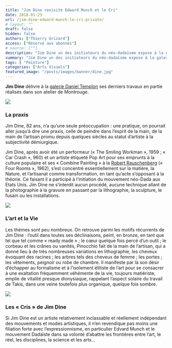 ```yaml
---
title: "Jim Dine revisite Edward Munch et le Cri"
date: 2018-01-23
url: /jim-dine-edward-munch-le-cri-private/
# layout: ""
draft: false
hidden: false
authors: ["Thierry Grizard"]
access: ["Réservé aux abonnés"]
# source: [""]
description: "Jim Dine un des initiateurs du néo-dadaïsme expose à la galerie Daniel Templon un ensemble de grands formats inspirés du Cri d'Edvard Munch"
summary: "Jim Dine un des initiateurs du néo-dadaïsme expose à la galerie Daniel Templon un ensemble de grands formats inspirés du Cri d'Edvard Munch"
tags: [ "Peinture"]
categories: ["Arts Visuels"]
featured_image: "/posts/images/banner/dine.jpg"
---
```

**Jim Dine** délivre à la [galerie Daniel Templon](https://templon.com/?ref=artefields.net) ses derniers travaux en partie réalisés dans son atelier de Montrouge.

![](/posts/images/dine/jim-dinedadaneo-dadaexpressionismdaniel-templonpaintingmontrougepop-art.004.jpg)

### La praxis

Jim Dine, 82 ans, n’a qu’une seule préoccupation : une pratique, on pourrait aller jusqu’à dire une praxis, celle de peindre dans l’esprit de la main, de la main de l’artisan promu depuis quelques siècles au statut d’artiste à la subjectivité démiurgique.

Jim Dine, après avoir été un performeur (« The Smiling Workman », 1959 ; « Car Crash », 960) et un artiste étiqueté Pop Art pour ses emprunts à la culture populaire et ses « Combine Painting » à la [Robert Rauschenberg](/robert-rauschenberg-vaporous-fantasies/) (« Four Rooms », 1962), s’est concentré essentiellement sur la matière, la Nature, et l’artisanat comme transformation, en tant qu’acte s’opposant à la théorie. Ce faisant il a participé à l’initiation du mouvement néo-Dada aux Etats Unis. Jim Dine ne s’interdit aucun procédé, aucune technique allant de la photographie à la gravure en passant par la lithographie, la sculpture, le fusain ou les installations.

![](/posts/images/dine/jim-dinedadaneo-dadaexpressionismdaniel-templonpaintingmontrougepop-art.001-3.jpg)

### L’art et la Vie

Les thèmes sont peu nombreux. On retrouve parmi les motifs récurrents de Jim Dine : l’outil dans toutes ses déclinaisons, peint, en bronze, en tant que tel que tel comme « ready made » ; le cœur quelque fois percé d’un outil ; le corbeau et les crânes ou vanités, Pinocchio fait de la main de l’artisan, qui a donné lieu à de très nombreuses variations en lithographie, les cheveux évoquant des racines ; les arbres tels des cheveux de femme ; les portes ; les vêtements, peignoir ou robe de chambre. Il manifeste par là son désir d’échapper au formalisme et à l’isolement élitiste de l’art pour se consacrer à une exaltation fréquemment véhémente de la vie, toujours matiériste, emplie de vitalité presque dionysiaque, rappelant l’aspect solaire du travail de Takis, dans une veine toutefois plus organique, quelque fois sombre.

![](/posts/images/dine/jim-dinedadaneo-dadaexpressionismdaniel-templonpaintingmontrougepop-art.027.jpg)

### Les « Cris » de Jim Dine

Si Jim Dine est un artiste relativement inclassable et réellement indépendant des mouvements et modes artistiques, il n’en revendique pas moins une filiation forte avec l’expressionnisme, en particulier Edvard Munch et le mouvement Dadaïste dans sa volonté d’abattre les frontières entre l’art, le réel, les disciplines, la science et les arts...